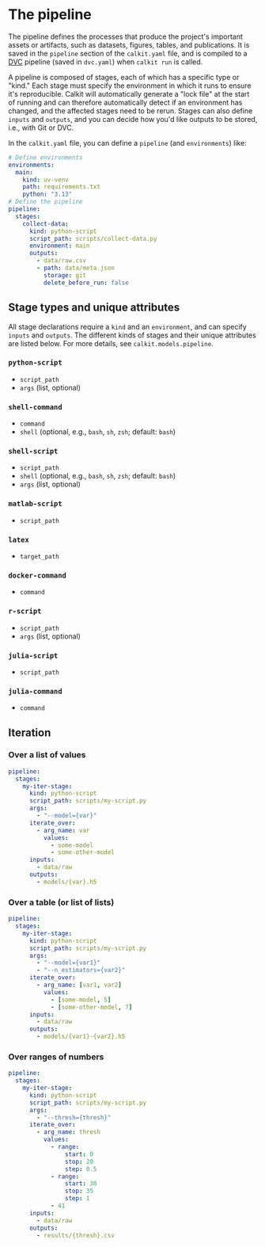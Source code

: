 # The pipeline

The pipeline
defines the processes that produce
the project's important assets or artifacts, such as datasets,
figures, tables, and publications.
It is saved in the `pipeline` section of the `calkit.yaml` file,
and is compiled to a [DVC](https://dvc.org) pipeline (saved in `dvc.yaml`)
when `calkit run` is called.

A pipeline is composed of stages,
each of which has a specific type or "kind."
Each stage must specify the environment in which it runs to ensure it's
reproducible.
Calkit will automatically generate a "lock file" at the start of running
and can therefore automatically detect if an environment has changed,
and the affected stages need to be rerun.
Stages can also define `inputs` and `outputs`,
and you can decide how you'd like outputs to be stored, i.e., with Git or DVC.

In the `calkit.yaml` file, you can define a `pipeline`
(and `environments`) like:

```yaml
# Define environments
environments:
  main:
    kind: uv-venv
    path: requirements.txt
    python: "3.13"
# Define the pipeline
pipeline:
  stages:
    collect-data:
      kind: python-script
      script_path: scripts/collect-data.py
      environment: main
      outputs:
        - data/raw.csv
        - path: data/meta.json
          storage: git
          delete_before_run: false
```

## Stage types and unique attributes

All stage declarations require a `kind` and an `environment`,
and can specify `inputs` and `outputs`.
The different kinds of stages and their unique attributes are listed below.
For more details, see `calkit.models.pipeline`.

### `python-script`

- `script_path`
- `args` (list, optional)

### `shell-command`

- `command`
- `shell` (optional, e.g., `bash`, `sh`, `zsh`; default: `bash`)

### `shell-script`

- `script_path`
- `shell` (optional, e.g., `bash`, `sh`, `zsh`; default: `bash`)
- `args` (list, optional)

### `matlab-script`

- `script_path`

### `latex`

- `target_path`

### `docker-command`

- `command`

### `r-script`

- `script_path`
- `args` (list, optional)

### `julia-script`

- `script_path`

### `julia-command`

- `command`

## Iteration

### Over a list of values

```yaml
pipeline:
  stages:
    my-iter-stage:
      kind: python-script
      script_path: scripts/my-script.py
      args:
        - "--model={var}"
      iterate_over:
        - arg_name: var
          values:
            - some-model
            - some-other-model
      inputs:
        - data/raw
      outputs:
        - models/{var}.h5
```

### Over a table (or list of lists)

```yaml
pipeline:
  stages:
    my-iter-stage:
      kind: python-script
      script_path: scripts/my-script.py
      args:
        - "--model={var1}"
        - "--n_estimators={var2}"
      iterate_over:
        - arg_name: [var1, var2]
          values:
            - [some-model, 5]
            - [some-other-model, 7]
      inputs:
        - data/raw
      outputs:
        - models/{var1}-{var2}.h5
```

### Over ranges of numbers

```yaml
pipeline:
  stages:
    my-iter-stage:
      kind: python-script
      script_path: scripts/my-script.py
      args:
        - "--thresh={thresh}"
      iterate_over:
        - arg_name: thresh
          values:
            - range:
                start: 0
                stop: 20
                step: 0.5
            - range:
                start: 30
                stop: 35
                step: 1
            - 41
      inputs:
        - data/raw
      outputs:
        - results/{thresh}.csv
```
